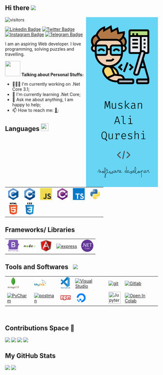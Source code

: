 ## Hi there <img src="https://emoji.slack-edge.com/T0172CCPGUW/party-blob/d7253707fa13e9ee.gif" width="30" />

<img src="https://camo.githubusercontent.com/91f89765f55f7c4c6ca42321ffd628ee83370fc902f6c7282b38647b4339603e/68747470733a2f2f76697369746f722d62616467652e6c616f62692e6963752f62616467653f706167655f69643d6761757261766461733031342e676175726176646173303134"
    alt="visitors" data-canonical-src="https://visitor-badge.laobi.icu/badge?page_id=muskan467/muskan467"
    style="max-width: 100%;">
<img width="47%" align="right" src="images/banner.png">

[![Linkedin
Badge](https://img.shields.io/badge/-LinkedIn-0e76a8?style=flat-square&logo=Linkedin&logoColor=white)](https://www.linkedin.com/in/muskan-qureshi/)
[![Twitter
Badge](https://img.shields.io/badge/-Twitter-00acee?style=flat-square&logo=Twitter&logoColor=white)](https://twitter.com/Muskan467786)
[![Instagram
Badge](https://img.shields.io/badge/-Instagram-e4405f?style=flat-square&logo=Instagram&logoColor=white)](https://www.instagram.com/imuskan.qureshi/)
[![Telegram
Badge](https://img.shields.io/badge/-Telegram-0088cc?style=flat-square&logo=Telegram&logoColor=white)](https://t.me/muskan_4670)

<!-- <img align="right" width=45% src="https://media2.giphy.com/media/L1R1tvI9svkIWwpVYr/giphy.gif?cid=ecf05e47pzi2rpig0vc8pjusra8hiai1b91zgiywvbubu9vu&rid=giphy.gif"> -->

I am an aspiring Web developer. I love programming, solving puzzles and travelling.<br/>

<img src="https://user-images.githubusercontent.com/63050133/156777293-72a6e681-2582-4a9d-ad92-09d1181d47c7.gif"
width="50px" height="50px">
**Talking about Personal Stuffs:**

- 👨🏻‍💻 I'm currently working on .Net Core 3.1;
- 🚀 I'm currently learning .Net Core;
- 💬 Ask me about anything, I am happy to help;
- 📫 How to reach me: <a href="mailto:qmuskan467@gmail.com" class="btn">📩</a>;

## Languages&nbsp;<img src="https://camo.githubusercontent.com/beb64ff21c883e318e4f5db5231c2ba4175705bea1c9249e82a41ab375db4f75/68747470733a2f2f6d65646961322e67697068792e636f6d2f6d656469612f51737347456d706b79454f684243623765312f67697068792e6769663f6369643d656366303565343761306e336769316266716e74716d6f62386739616964316f796a327772336473336d67373030626c267269643d67697068792e676966" height="25" width="25" />
<table>
    <tr>
        <td><a href="https://www.cprogramming.com/" target="_blank" rel="noreferrer" title="C"> <img
                    src="https://raw.githubusercontent.com/devicons/devicon/master/icons/c/c-original.svg" alt="c"
                    width="40" height="40" /> </a></td>
        <td><a href="https://cplusplus.com/doc/" target="_blank" rel="noreferrer" title="C++"> <img
                    src="https://raw.githubusercontent.com/devicons/devicon/master/icons/cplusplus/cplusplus-original.svg"
                    alt="cplusplus" width="40" height="40" /> </a></td>
        <td><a href="https://www.javascript.com/" target="_blank" rel="noreferrer" title="JavaScript"> <img
                    src="https://raw.githubusercontent.com/devicons/devicon/master/icons/javascript/javascript-original.svg"
                    alt="javascript" width="40" height="40" /> </a>
        <td><a href="https://www.w3schools.com/cs/" target="_blank" rel="noreferrer" title="C#"> <img
                    src="https://raw.githubusercontent.com/devicons/devicon/master/icons/csharp/csharp-original.svg"
                    alt="csharp" width="40" height="40" /> </a></td>
        <td><a href="https://www.typescriptlang.org/" target="_blank" rel="noreferrer" title="Typescript"> <img
                    src="https://raw.githubusercontent.com/devicons/devicon/master/icons/typescript/typescript-original.svg"
                    alt="typescript" width="40" height="40" /></a></td>
        <td><a href="https://www.python.org" target="_blank" rel="noreferrer" title="Pyhon"> <img
                    src="https://raw.githubusercontent.com/devicons/devicon/master/icons/python/python-original.svg"
                    alt="python" width="40" height="40" /> </a></td>
    </tr>
    <tr>
        <td><a href="https://www.w3.org/html/" target="_blank" rel="noreferrer" title="HTML5"> <img
                    src="https://raw.githubusercontent.com/devicons/devicon/master/icons/html5/html5-original-wordmark.svg"
                    alt="html5" width="40" height="40" /> </a></td>
        <td><a href="https://www.w3schools.com/css/" target="_blank" rel="noreferrer" title="CSS3"> <img
                    src="https://raw.githubusercontent.com/devicons/devicon/master/icons/css3/css3-original-wordmark.svg"
                    alt="css3" width="40" height="40" /></a></td>
    </tr>
</table>

## Frameworks/ Libraries
<table>
    <tr align="left">
        <td><a href="https://getbootstrap.com" target="_blank" rel="noreferrer" title="Bootstrap5"> <img
                    src="https://raw.githubusercontent.com/devicons/devicon/master/icons/bootstrap/bootstrap-plain-wordmark.svg"
                    alt="bootstrap" width="40" height="40" /> </a></td>
        <td><a href="https://nodejs.org" target="_blank" rel="noreferrer" title="NodeJS"> <img
                    src="https://raw.githubusercontent.com/devicons/devicon/master/icons/nodejs/nodejs-original-wordmark.svg"
                    alt="nodejs" width="40" height="40"> </a></td>
        <td><a href="https://angular.io/" target="_blank" rel="noreferrer" title="Angular"> <img
                    src="https://raw.githubusercontent.com/devicons/devicon/master/icons/angularjs/angularjs-original.svg"
                    alt="angular" width="40" height="40"> </a></td>
        <td><a href="https://expressjs.com" target="_blank" rel="noreferrer" title="ExpressJS"><img
                    src="https://www.vectorlogo.zone/logos/expressjs/expressjs-icon.svg"
                    alt="express" width="40" height="40"> </a></td>
        <td><img width="40" height="40"
                    src="https://raw.githubusercontent.com/devicons/devicon/master/icons/dotnetcore/dotnetcore-original.svg"
                    alt=".NET Core" rel="noreferrer" title=".Net Core"/></td>
    </tr>
</table>

## Tools and Softwares &nbsp; <img height="23" src="https://media.giphy.com/media/ccRrcecpw9PaM/giphy.gif">
<table>
    <tr align="left">
        <td><a href="https://www.mongodb.com/" target="_blank" title="MongoDB" rel="noreferrer"> <img
                    src="https://raw.githubusercontent.com/devicons/devicon/master/icons/mongodb/mongodb-original-wordmark.svg"
                    alt="mongodb" width="40" height="40" /> </a></td>
        <td><a href="https://www.mysql.com/" target="_blank" title="MySQL" rel="noreferrer"> <img
                    src="https://raw.githubusercontent.com/devicons/devicon/master/icons/mysql/mysql-original-wordmark.svg"
                    alt="mysql" width="40" height="40" /> </a></td>
        <td><a href="https://code.visualstudio.com/" target="_blank" title="Visual Studio Code" rel="noreferrer"> <img
                    src="https://raw.githubusercontent.com/devicons/devicon/master/icons/vscode/vscode-original-wordmark.svg"
                    alt="vscode" width="40" height="40" /> </a></td>
        <td><a href="https://visualstudio.microsoft.com/" title="Visual Studio" rel="noreferrer"> <img 
                    src="https://upload.wikimedia.org/wikipedia/commons/5/59/Visual_Studio_Icon_2019.svg" 
                    alt="Visual Studio" width="40" height="40"/></a></td>
        <td><a href="https://git-scm.com/" target="_blank" title="Git" rel="noreferrer"> <img
                    src="https://www.vectorlogo.zone/logos/git-scm/git-scm-icon.svg" 
                    alt="git" width="40" height="40" /></a></td>
        <td><a href="https://about.gitlab.com" target="gitlab" title="Gitlab" rel="noreferrer"> <img 
                    src="https://github.com/get-icon/geticon/blob/master/icons/gitlab.svg" 
                    alt="Gitlab" width="40" height="40"/></a></td>
    </tr>
    <tr>
        <td><a href="https://www.jetbrains.com/pycharm/" rel="noreferrer" title="PyCharm"> <img 
                    src="https://github.com/get-icon/geticon/blob/master/icons/pycharm.svg" alt="PyCharm" width="40" 
                    height="40"/></a></td>
        <td><a href="https://postman.com" target="_blank" rel="noreferrer"><img
                    src="https://www.vectorlogo.zone/logos/getpostman/getpostman-icon.svg" alt="postman" width="40"
                    height="40" title="Postman"/> </a></td>
        <td><img width="40" height="40"
                    src="https://raw.githubusercontent.com/devicons/devicon/master/icons/npm/npm-original-wordmark.svg"
                    alt="npm" rel="noreferrer" title="npm"/></td>
        <td><img width="40" height="40"
                    src="https://raw.githubusercontent.com/devicons/devicon/master/icons/digitalocean/digitalocean-original.svg"
                    alt="DigitalOcean" rel="noreferrer" title="Digital Ocean"/></td>
        <td><a href="https://jupyter.org/documentation"><img width="40" height="40"
                    src="https://upload.wikimedia.org/wikipedia/commons/3/38/Jupyter_logo.svg"                         
                    rel="noreferrer" title="Jupyter"></a></td>
        <td><a href="https://colab.research.google.com" target="_blank" rel="noreferrer"><img width="40" height="40" 
                    src="https://upload.wikimedia.org/wikipedia/commons/d/d0/Google_Colaboratory_SVG_Logo.svg" 
                    title="Colab" alt="Open In Colab"/></a></td>
    </tr>
</table>
</br>

## Contributions Space 🎲

<p>
 <a href="https://hacktoberfest.digitalocean.com/"><img src="https://hacktoberfest.srmkzilla.net/assets/img/hacktoberfest.svg" height="80px"></a>
 <a href="https://swoc.getsocialnow.co/"><img src="https://swoc.getsocialnow.co/img/logo-2.png" height="60px"></a>
 <a href="https://ssoc.devfolio.co/"><img src="https://ssoc.devfolio.co/_next/image?url=https%3A%2F%2Fassets.devfolio.co%2Fhackathons%2Fc1573e1780a9481e97869fcd6fbb07fa%2Fassets%2Ffavicon%2F270.png&w=1440&q=75" height="60px"></a>
 <a href="https://hacktoberfest.com/"><img src="https://hacktoberfestswaglist.com/img/Hfest-Logo-2-Color-Manga.png" height="60px"></a>
</p> 

## My GitHub Stats <br>

<img width="48%"
    src="https://github-readme-stats.vercel.app/api?username=muskan467&show_icons=true&theme=tokyonight&count_private=true&include_all_commits=true" />
<img width="48%" src="https://github-readme-streak-stats.herokuapp.com/?user=muskan467&theme=tokyonight" />
<br />


